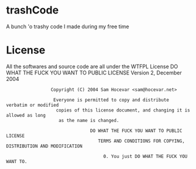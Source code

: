 # trashCode
A bunch 'o trashy code I made during my free time





# License
All the softwares and source code are all under the WTFPL License
DO WHAT THE FUCK YOU WANT TO PUBLIC LICENSE
                    Version 2, December 2004

                     Copyright (C) 2004 Sam Hocevar <sam@hocevar.net>

                      Everyone is permitted to copy and distribute verbatim or modified
                       copies of this license document, and changing it is allowed as long
                        as the name is changed.

                                    DO WHAT THE FUCK YOU WANT TO PUBLIC LICENSE
                                       TERMS AND CONDITIONS FOR COPYING, DISTRIBUTION AND MODIFICATION

                                         0. You just DO WHAT THE FUCK YOU WANT TO.
